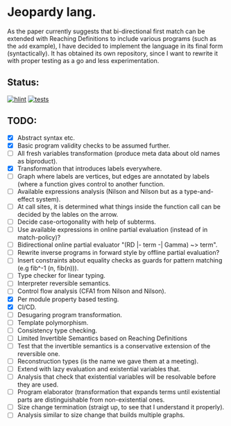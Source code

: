# Jeopardy lang.

As the paper currently suggests that bi-directional first match can be extended with Reaching Definitions to include various programs (such as the `add` example), I have decided to implement the language in its final form (syntactically). It has obtained its own repository, since I want to rewrite it with proper testing as a go and less experimentation.

## Status:
[![hlint](https://github.com/jtkristensen/Jeopardy/actions/workflows/main-hlint.yaml/badge.svg)](https://github.com/jtkristensen/Jeopardy/actions/workflows/main-hlint.yaml)
[![tests](https://github.com/jtkristensen/Jeopardy/actions/workflows/main-test.yaml/badge.svg)](https://github.com/jtkristensen/Jeopardy/actions/workflows/main-test.yaml)

## TODO:
- [x] Abstract syntax etc.
- [x] Basic program validity checks to be assumed further.
- [ ] All fresh variables transformation (produce meta data about old names as biproduct).
- [x] Transformation that introduces labels everywhere.
- [ ] Graph where labels are vertices, but edges are annotated by labels
      (where a function gives control to another function.
- [ ] Available expressions analysis (Nilson and Nilson but as a type-and-effect system).
- [ ] At call sites, it is determined what things inside the function call
      can be decided by the lables on the arrow.
- [ ] Decide case-ortogonality with help of subterms.
- [ ] Use available expressions in online partial evaluation (instead of in match-policy)?
- [ ] Bidirectional online partial evaluator "(RD |- term -| Gamma) ~> term".
- [ ] Rewrite inverse programs in forward style by offline partial evaluation?
- [ ] Insert constraints about equality checks as guards for pattern
      matching (e.g fib^-1 (n, fib(n))).
- [ ] Type checker for linear typing.
- [ ] Interpreter reversible semantics.
- [ ] Control flow analysis (CFA1 from Nilson and Nilson).
- [x] Per module property based testing.
- [x] CI/CD.
- [ ] Desugaring program transformation.
- [ ] Template polymorphism.
- [ ] Consistency type checking.
- [ ] Limited Invertible Semantics based on Reaching Definitions
- [ ] Test that the invertible semantics is a conservative extension of the reversible one.
- [ ] Reconstruction types (is the name we gave them at a meeting).
- [ ] Extend with lazy evaluation and existential variables that.
- [ ] Analysis that check that existential variables will be resolvable before they are used.
- [ ] Program elaborator (transformation that expands terms until existential parts are distinguishable from non-existential ones.
- [ ] Size change termination (straigt up, to see that I understand it properly).
- [ ] Analysis similar to size change that builds multiple graphs.
